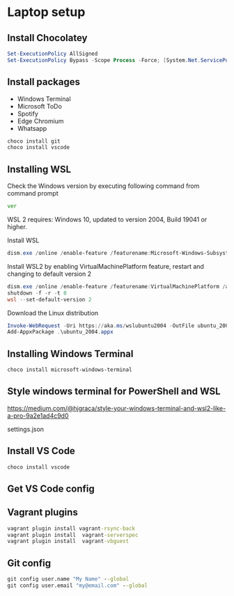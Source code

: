# Laptop setup

## Install Chocolatey

```powershell
Set-ExecutionPolicy AllSigned
Set-ExecutionPolicy Bypass -Scope Process -Force; [System.Net.ServicePointManager]::SecurityProtocol = [System.Net.ServicePointManager]::SecurityProtocol -bor 3072; iex ((New-Object System.Net.WebClient).DownloadString('https://chocolatey.org/install.ps1'))
```

## Install packages

* Windows Terminal
* Microsoft ToDo
* Spotify
* Edge Chromium
* Whatsapp

```cmd
choco install git
choco install vscode
```

## Installing WSL

Check the Windows version by executing following command from command prompt

```cmd
ver
```

WSL 2 requires: Windows 10, updated to version 2004, Build 19041 or higher.

Install WSL

```powershell
dism.exe /online /enable-feature /featurename:Microsoft-Windows-Subsystem-Linux /all /norestart
```

Install WSL2 by enabling VirtualMachinePlatform feature, restart and changing to
default version 2

```powershell
dism.exe /online /enable-feature /featurename:VirtualMachinePlatform /all /norestart
shutdown -f -r -t 0
wsl --set-default-version 2
```

Download the Linux distribution

```powershell
Invoke-WebRequest -Uri https://aka.ms/wslubuntu2004 -OutFile ubuntu_2004.appx -UseBasicParsing
Add-AppxPackage .\ubuntu_2004.appx
```



## Installing Windows Terminal

```powershell
choco install microsoft-windows-terminal
```

## Style windows terminal for PowerShell and WSL

https://medium.com/@hjgraca/style-your-windows-terminal-and-wsl2-like-a-pro-9a2e1ad4c9d0

settings.json

## Install VS Code

```powershell
choco install vscode
```

## Get VS Code config


## Vagrant plugins

```cmd
vagrant plugin install vagrant-rsync-back
vagrant plugin install  vagrant-serverspec
vagrant plugin install  vagrant-vbguest
```

## Git config

```cmd
git config user.name "My Name" --global
git config user.email "my@email.com" --global
